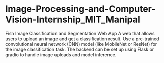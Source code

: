 # Image-Processing-and-Computer-Vision-Internship_MIT_Manipal
Fish Image Classification and Segmentation Web App  A web  that allows users to upload an image and get a classification result. Use a pre-trained convolutional neural network (CNN) model (like MobileNet or ResNet) for the image classification task. The backend can be set up using Flask or gradio to handle image uploads and model inference. 
